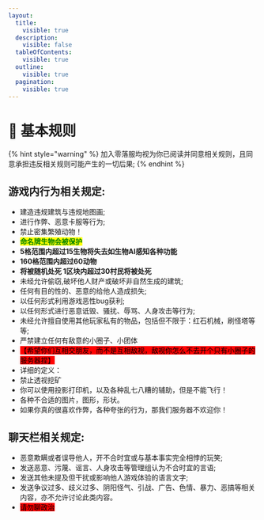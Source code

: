 ```yaml
---
layout:
  title:
    visible: true
  description:
    visible: false
  tableOfContents:
    visible: true
  outline:
    visible: true
  pagination:
    visible: true
---
```


# 📃 基本规则

{% hint style="warning" %}
加入零落服均视为你已阅读并同意相关规则，且同意承担违反相关规则可能产生的一切后果;&#x20;
{% endhint %}

## 游戏内行为相关规定:

* 建造违规建筑与违规地图画;
* 进行作弊、恶意卡服等行为;
* 禁止密集繁殖动物！
* <mark style="color:green;">**命名牌生物会被保护**</mark>
* **5格范围内超过15生物将失去如生物AI感知各种功能**
* **160格范围内超过60动物**
* **将被随机处死 1区块内超过30村民将被处死**
* 未经允许偷窃,破坏他人财产或破坏非自然生成的建筑;
* 任何有目的性的、恶意的给他人造成损失;
* 以任何形式利用游戏恶性bug获利;
* 以任何形式进行恶意诋毁、骚扰、辱骂、人身攻击等行为;
* 未经允许擅自使用其他玩家私有的物品，包括但不限于：红石机械，刷怪塔等等;
* 严禁建立任何有敌意的小圈子、小团体
* <mark style="background-color:red;">【希望你们互相交朋友，而不是互相敌视，敌视你怎么不去开个只有小圈子的服务器捏】</mark>
* 详细的定义：
* 禁止透视挖矿
* 你可以使用投影打印机，以及各种乱七八糟的辅助，但是不能飞行！
* 各种不合适的图片，图形，形状。
* 如果你真的很喜欢作弊，各种夸张的行为，那我们服务器不欢迎你！

## 聊天栏相关规定:

* 恶意欺瞒或者误导他人，开不合时宜或与基本事实完全相悖的玩笑;
* 发送恶意、污蔑、谣言、人身攻击等管理组认为不合时宜的言语;
* 发送其他未提及但干扰或影响他人游戏体验的语言文字;
* 发送争议过多、歧义过多、阴阳怪气、引战、广告、色情、暴力、恶搞等相关内容，亦不允许讨论此类内容。
* <mark style="background-color:red;">请勿聊政治</mark>
